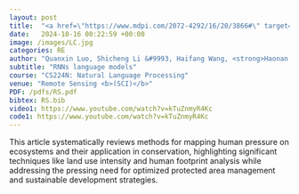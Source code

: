 ```yaml
---
layout: post
title:  "<a href=\"https://www.mdpi.com/2072-4292/16/20/3866#\" target=\"_blank\">Mapping Human Pressure for Nature Conservation: A Review</a>"
date:   2024-10-16 00:22:59 +00:00
image: /images/LC.jpg
categories: RE
author: "Quanxin Luo, Shicheng Li &#9993, Haifang Wang, <strong>Haonan Cheng</strong>."
subtitle: "RNNs language models"
course: "CS224N: Natural Language Processing"
venue: "Remote Sensing <b>(SCI)</b>"
PDF: /pdfs/RS.pdf
bibtex: RS.bib
video1: https://www.youtube.com/watch?v=kTuZnmyR4Kc
code1: https://www.youtube.com/watch?v=kTuZnmyR4Kc
---
```

This article systematically reviews methods for mapping human pressure on ecosystems and their application in conservation, highlighting significant techniques like land use intensity and human footprint analysis while addressing the pressing need for optimized protected area management and sustainable development strategies​.